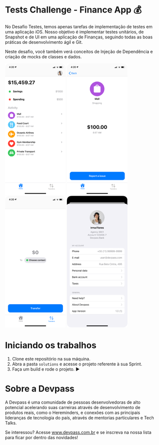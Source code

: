 
# Tests Challenge - Finance App 💰

No Desafio Testes, temos apenas tarefas de implementação de testes em uma aplicação iOS. Nosso objetivo é implementar testes unitários, de Snapshot e de UI em uma aplicação de Finanças, seguindo todas as boas práticas de desenvolvimento ágil e Git. 

Neste desafio, você também verá conceitos de Injeção de Dependência e criação de mocks de classes e dados.

<p float="left">
<img src="screenshots/screenshot-1.png" alt="drawing" width="200"/>
<img src="screenshots/screenshot-2.png" alt="drawing" width="200"/>
<img src="screenshots/screenshot-3.png" alt="drawing" width="200"/>
<img src="screenshots/screenshot-8.png" alt="drawing" width="200"/>
</p>

# Iniciando os trabalhos


1. Clone este repositório na sua máquina.
2. Abra a pasta `solutions` e acesse o projeto referente à sua Sprint.
3. Faça um build e rode o projeto. ▶️

# Sobre a Devpass

A Devpass é uma comunidade de pessoas desenvolvedoras de alto potencial acelerando suas carreiras através de desenvolvimento de produtos reais, como o Hereminders, e conexões com as principais lideranças de tecnologia do país, através de mentorias particulares e Tech Talks.

Se interessou? Acesse www.devpass.com.br e se inscreva na nossa lista para ficar por dentro das novidades!
